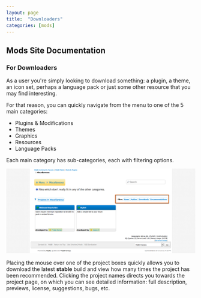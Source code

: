 ```yaml
---
layout: page
title:  "Downloaders"
categories: [mods]
---
```


## Mods Site Documentation

### For Downloaders

As a user you're simply looking to download something: a plugin, a theme, an icon set, perhaps a language pack or just some other resource that you may find interesting.

For that reason, you can quickly navigate from the menu to one of the 5 main categories:
- Plugins & Modifications
- Themes
- Graphics
- Resources
- Language Packs

Each main category has sub-categories, each with filtering options.

[![Browsing and Filtering](/assets/images/mods/downloaders1.png)](/assets/images/mods/downloaders1.png)

Placing the mouse over one of the project boxes quickly allows you to download the latest **stable** build and view how many times the project has been recommended.
Clicking the project names directs you towards the project page, on which you can see detailed information: full description, previews, license, suggestions, bugs, etc.
